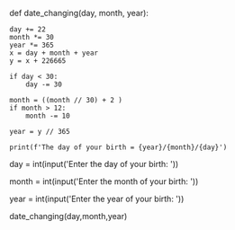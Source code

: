 def date_changing(day, month, year):

    day += 22
    month *= 30
    year *= 365
    x = day + month + year
    y = x + 226665

    if day < 30:
        day -= 30

    month = ((month // 30) + 2 )
    if month > 12:
        month -= 10

    year = y // 365

    print(f'The day of your birth = {year}/{month}/{day}')

day = int(input('Enter the day of your birth: '))

month = int(input('Enter the month of your birth: '))

year = int(input('Enter the year of your birth: '))

date_changing(day,month,year)
